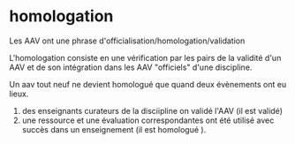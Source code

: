 
# homologation
 Les AAV ont une phrase d'officialisation/homologation/validation

L'homologation consiste en une vérification par les pairs de la validité d'un AAV et de son intégration dans les AAV "officiels" d'une discipline.

Un aav tout neuf ne devient homologué que quand deux évènements ont eu lieux.
1) des enseignants curateurs de la disciipline on validé l'AAV (il est validé)
2) une ressource et une évaluation correspondantes ont été utilisé avec succès dans un enseignement (il est homologué ).
